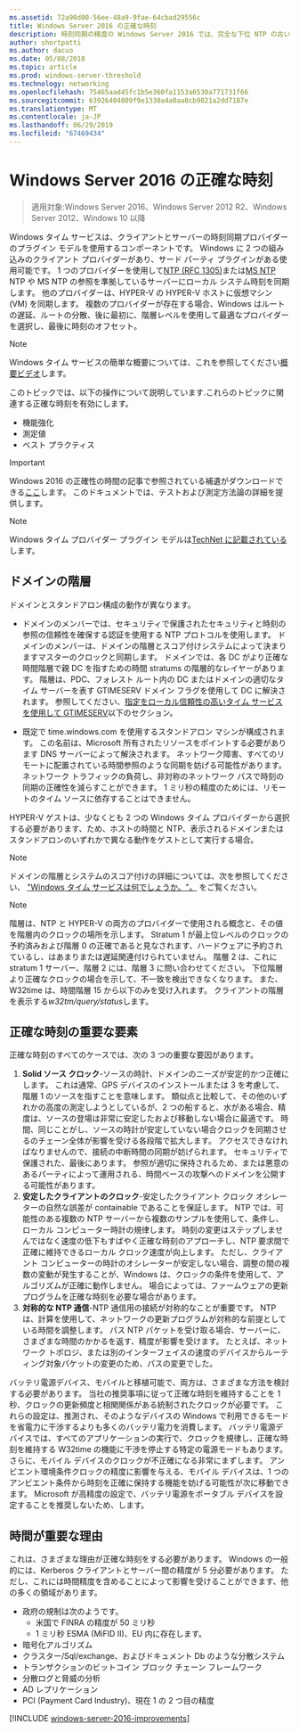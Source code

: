 ```yaml
---
ms.assetid: 72a90d00-56ee-48a9-9fae-64cbad29556c
title: Windows Server 2016 の正確な時刻
description: 時刻同期の精度の Windows Server 2016 では、完全な下位 NTP の古いバージョンの Windows 互換性を維持しながら、大幅に向上しています。
author: shortpatti
ms.author: dacuo
ms.date: 05/08/2018
ms.topic: article
ms.prod: windows-server-threshold
ms.technology: networking
ms.openlocfilehash: 75465aad45fc1b5e360fa1153a6530a771731f66
ms.sourcegitcommit: 63926404009f9e1330a4a0aa8cb9821a2dd7187e
ms.translationtype: MT
ms.contentlocale: ja-JP
ms.lasthandoff: 06/29/2019
ms.locfileid: "67469434"
---
```

# <a name="accurate-time-for-windows-server-2016"></a>Windows Server 2016 の正確な時刻

>適用対象:Windows Server 2016、Windows Server 2012 R2、Windows Server 2012、Windows 10 以降

Windows タイム サービスは、クライアントとサーバーの時刻同期プロバイダーのプラグイン モデルを使用するコンポーネントです。  Windows に 2 つの組み込みのクライアント プロバイダーがあり、サード パーティ プラグインがある使用可能です。 1 つのプロバイダーを使用して[NTP (RFC 1305)](https://tools.ietf.org/html/rfc1305)または[MS NTP](https://msdn.microsoft.com/library/cc246877.aspx) NTP や MS NTP の参照を準拠しているサーバーにローカル システム時刻を同期します。 他のプロバイダーは、HYPER-V の HYPER-V ホストに仮想マシン (VM) を同期します。  複数のプロバイダーが存在する場合、Windows はルートの遅延、ルートの分散、後に最初に、階層レベルを使用して最適なプロバイダーを選択し、最後に時刻のオフセット。

> [!NOTE]
> Windows タイム サービスの簡単な概要については、これを参照してください[概要ビデオ](https://aka.ms/WS2016TimeVideo)します。

このトピックでは、以下の操作について説明しています.これらのトピックに関連する正確な時刻を有効にします。 

- 機能強化
- 測定値
- ベスト プラクティス

> [!IMPORTANT]
> Windows 2016 の正確性の時間の記事で参照されている補遺がダウンロードできる[ここ](https://windocs.blob.core.windows.net/windocs/WindowsTimeSyncAccuracy_Addendum.pdf)します。  このドキュメントでは、テストおよび測定方法論の詳細を提供します。

> [!NOTE] 
> Windows タイム プロバイダー プラグイン モデルは[TechNet に記載されている](https://msdn.microsoft.com/library/windows/desktop/ms725475%28v=vs.85%29.aspx)します。

## <a name="domain-hierarchy"></a>ドメインの階層
ドメインとスタンドアロン構成の動作が異なります。

- ドメインのメンバーでは、セキュリティで保護されたセキュリティと時刻の参照の信頼性を確保する認証を使用する NTP プロトコルを使用します。  ドメインのメンバーは、ドメインの階層とスコア付けシステムによって決まりますマスターのクロックと同期します。  ドメインでは、各 DC がより正確な時間階層で親 DC を指すための時間 stratums の階層的なレイヤーがあります。  階層は、PDC、フォレスト ルート内の DC またはドメインの適切なタイム サーバーを表す GTIMESERV ドメイン フラグを使用して DC に解決されます。  参照してください、[指定をローカル信頼性の高いタイム サービスを使用して GTIMESERV](#GTIMESERV)以下のセクション。

- 既定で time.windows.com を使用するスタンドアロン マシンが構成されます。  この名前は、Microsoft 所有されたリソースをポイントする必要があります DNS サーバーによって解決されます。  ネットワーク障害、すべてのリモートに配置されている時間参照のような同期を妨げる可能性があります。  ネットワーク トラフィックの負荷し、非対称のネットワーク パスで時刻の同期の正確性を減らすことができます。  1 ミリ秒の精度のためには、リモートのタイム ソースに依存することはできません。

HYPER-V ゲストは、少なくとも 2 つの Windows タイム プロバイダーから選択する必要があります、ため、ホストの時間と NTP、表示されるドメインまたはスタンドアロンのいずれかで異なる動作をゲストとして実行する場合。

> [!NOTE] 
> ドメインの階層とシステムのスコア付けの詳細については、次を参照してください、 ["Windows タイム サービスは何でしょうか。"。](https://blogs.msdn.microsoft.com/w32time/2007/07/07/what-is-windows-time-service/) をご覧ください。

> [!NOTE]
> 階層は、NTP と HYPER-V の両方のプロバイダーで使用される概念と、その値を階層内のクロックの場所を示します。  Stratum 1 が最上位レベルのクロックの予約済みおよび階層 0 の正確であると見なされます、ハードウェアに予約されているし、はあまりまたは遅延関連付けられていません。  階層 2 は、これに stratum 1 サーバー、階層 2 には、階層 3 に問い合わせてください。  下位階層より正確なクロックの場合を示して、不一致を検出できなくなります。  また、W32time は、時間階層 15 から以下のみを受け入れます。  クライアントの階層を表示する*w32tm/query/status*します。

## <a name="critical-factors-for-accurate-time"></a>正確な時刻の重要な要素
正確な時刻のすべてのケースでは、次の 3 つの重要な要因があります。

1. **Solid ソース クロック**-ソースの時計、ドメインのニーズが安定的かつ正確にします。 これは通常、GPS デバイスのインストールまたは 3 を考慮して、階層 1 のソースを指すことを意味します。 類似点と比較して、その他のいずれかの高度の測定しようとしているが、2 つの船すると、水がある場合、精度は、ソースの登場は非常に安定したおよび移動しない場合に最適です。 時間、同じことがし、ソースの時計が安定していない場合クロックを同期させるのチェーン全体が影響を受ける各段階で拡大します。 アクセスできなければなりませんので、接続の中断時間の同期が妨げられます。 セキュリティで保護された、最後にあります。 参照が適切に保持されるため、または悪意のあるパーティによって運用される、時間ベースの攻撃へのドメインを公開する可能性があります。
2. **安定したクライアントのクロック**-安定したクライアント クロック オシレーターの自然な誤差が containable であることを保証します。  NTP では、可能性のある複数の NTP サーバーから複数のサンプルを使用して、条件し、ローカル コンピューター時計の規律します。  時刻の変更はステップしませんではなく速度の低下もすばやく正確な時刻のアプローチし、NTP 要求間で正確に維持できるローカル クロック速度が向上します。  ただし、クライアント コンピューターの時計のオシレーターが安定しない場合、調整の間の複数の変動が発生することが、Windows は、クロックの条件を使用して、アルゴリズムが正確に動作しません。  場合によっては、ファームウェアの更新プログラムを正確な時刻を必要な場合があります。
3. **対称的な NTP 通信**-NTP 通信用の接続が対称的なことが重要です。  NTP は、計算を使用して、ネットワークの更新プログラムが対称的な前提としている時間を調整します。  パス NTP パケットを受け取る場合、サーバーに、さまざまな時間のかかるを返す、精度が影響を受けます。  たとえば、ネットワーク トポロジ、または別のインターフェイスの速度のデバイスからルーティング対象パケットの変更のため、パスの変更でした。

バッテリ電源デバイス、モバイルと移植可能で、両方は、さまざまな方法を検討する必要があります。  当社の推奨事項に従って正確な時刻を維持することを 1 秒、クロックの更新頻度と相関関係がある統制されたクロックが必要です。 これらの設定は、推測され、そのようなデバイスの Windows で利用できるモードを省電力に干渉するよりも多くのバッテリ電力を消費します。 バッテリ電源デバイスでは、すべてのアプリケーションの実行で、クロックを規律し、正確な時刻を維持する W32time の機能に干渉を停止する特定の電源モードもあります。 さらに、モバイル デバイスのクロックが不正確になる非常にまずします。  アンビエント環境条件クロックの精度に影響を与える、モバイル デバイスは、1 つのアンビエント条件から時刻を正確に保持する機能を妨げる可能性が次に移動できます。  Microsoft が高精度の設定で、バッテリ電源をポータブル デバイスを設定することを推奨しないため、します。 

## <a name="why-is-time-important"></a>時間が重要な理由  
これは、さまざまな理由が正確な時刻をする必要があります。  Windows の一般的には、Kerberos クライアントとサーバー間の精度が 5 分必要があります。  ただし、これには時間精度を含めることによって影響を受けることができます、他の多くの領域があります。


- 政府の規制は次のようです。
    - 米国で FINRA の精度が 50 ミリ秒
    - 1 ミリ秒 ESMA (MiFID II)、EU 内に存在します。
- 暗号化アルゴリズム
- クラスター/Sql/exchange、およびドキュメント Db のような分散システム
- トランザクションのビットコイン ブロック チェーン フレームワーク
- 分散ログと脅威の分析 
- AD レプリケーション
- PCI (Payment Card Industry)、現在 1 の 2 つ目の精度



[!INCLUDE [windows-server-2016-improvements](windows-server-2016-improvements.md)]
